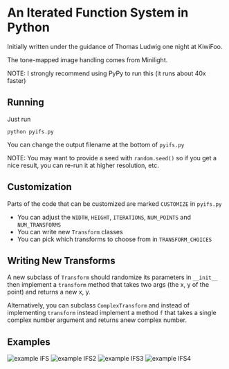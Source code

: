 An Iterated Function System in Python
=====================================

Initially written under the guidance of Thomas Ludwig one night at KiwiFoo.

The tone-mapped image handling comes from Minilight.

NOTE: I strongly recommend using PyPy to run this (it runs about 40x faster)

Running
-------

Just run

    python pyifs.py

You can change the output filename at the bottom of `pyifs.py`

NOTE: You may want to provide a seed with `random.seed()` so if you get a
nice result, you can re-run it at higher resolution, etc.

Customization
-------------

Parts of the code that can be customized are marked `CUSTOMIZE` in `pyifs.py`

* You can adjust the `WIDTH`, `HEIGHT`, `ITERATIONS`, `NUM_POINTS` and
  `NUM_TRANSFORMS`
* You can write new `Transform` classes
* You can pick which transforms to choose from in `TRANSFORM_CHOICES`

Writing New Transforms
----------------------

A new subclass of `Transform` should randomize its parameters in `__init__`
then implement a `transform` method that takes two args (the x, y of the
point) and returns a new x, y.

Alternatively, you can subclass `ComplexTransform` and instead of implementing
`transform` instead implement a method `f` that takes a single complex number
argument and returns anew complex number.

Examples
--------

![example IFS](http://github.com/jtauber/pyifs/raw/master/example.png)
![example IFS2](http://github.com/jtauber/pyifs/raw/master/example2.png)
![example IFS3](http://github.com/jtauber/pyifs/raw/master/example3.png)
![example IFS4](http://github.com/jtauber/pyifs/raw/master/example4.png)
